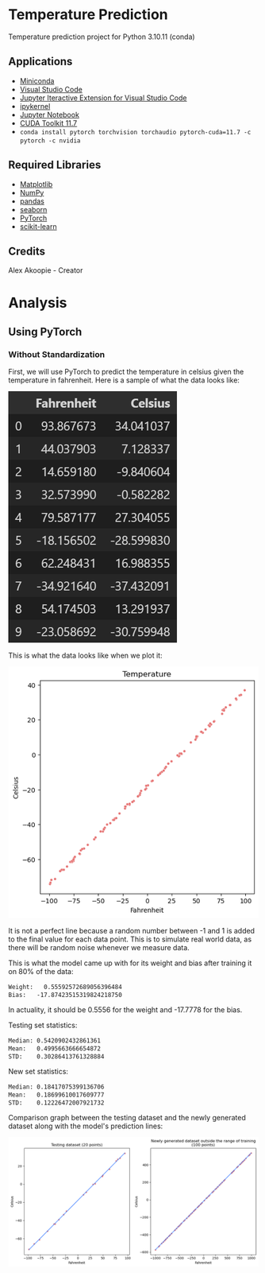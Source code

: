 # Temperature Prediction

Temperature prediction project for Python 3.10.11 (conda)

## Applications

* [Miniconda](https://docs.conda.io/en/latest/miniconda.html "Miniconda download")
* [Visual Studio Code](https://code.visualstudio.com/download "Visual Studio Code download")
* [Jupyter Iteractive Extension for Visual Studio Code](https://marketplace.visualstudio.com/items?itemName=ms-toolsai.jupyter "Jupyter Extension for Visual Studio Code installation page")
* [ipykernel](https://pypi.org/project/ipykernel/ "ipykernel for Jupyter")
* [Jupyter Notebook](https://jupyter.org/ "Jupyter Notebook download")
* [CUDA Toolkit 11.7](https://developer.nvidia.com/cuda-11-7-0-download-archive?target_os=Windows&target_arch=x86_64&target_version=10 "CUDA Toolkit 11.7 for Windows")
* `conda install pytorch torchvision torchaudio pytorch-cuda=11.7 -c pytorch -c nvidia`

## Required Libraries

* [Matplotlib](https://matplotlib.org/)
* [NumPy](https://numpy.org/)
* [pandas](https://pandas.pydata.org/)
* [seaborn](https://seaborn.pydata.org/)
* [PyTorch](https://pytorch.org/)
* [scikit-learn](https://scikit-learn.org/stable/)

## Credits

Alex Akoopie - Creator

# Analysis

## Using PyTorch

### Without Standardization

First, we will use PyTorch to predict the temperature in celsius given the temperature in fahrenheit. Here is a sample of what the data looks like:

![Sample Fahrenheit Celsius Data](data_fahrenheit_celsius_sample.png)

This is what the data looks like when we plot it:

![Fahrenheit Celsius Data Graphed](data_fahrenheit_celsius.png)

It is not a perfect line because a random number between -1 and 1 is added to the final value for each data point. This is to simulate real world data, as there will be random noise whenever we measure data.

This is what the model came up with for its weight and bias after training it on 80% of the data:

```
Weight:	  0.55592572689056396484
Bias:	-17.87423515319824218750
```

In actuality, it should be 0.5556 for the weight and -17.7778 for the bias.

Testing set statistics:

```
Median:	0.5420902432861361
Mean:	0.4995663666654872
STD:	0.30286413761328884
```

New set statistics:

```
Median:	0.18417075399136706
Mean:	0.18699610017609777
STD:	0.12226472007921732
```

Comparison graph between the testing dataset and the newly generated dataset along with the model's prediction lines:

![Testing Fahrenheit Celsius Data Graphed](testing_fahrenheit_celsius.png)
